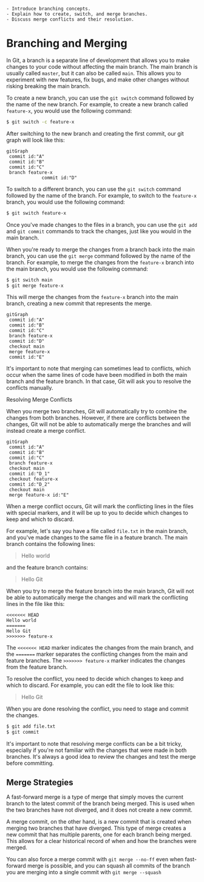     - Introduce branching concepts.
    - Explain how to create, switch, and merge branches.
    - Discuss merge conflicts and their resolution.

# Branching and Merging

In Git, a branch is a separate line of development that allows you to make changes to your code without affecting the main branch. The main branch is usually called `master`, but it can also be called `main`. This allows you to experiment with new features, fix bugs, and make other changes without risking breaking the main branch.

To create a new branch, you can use the `git switch` command followed by the name of the new branch. For example, to create a new branch called `feature-x`, you would use the following command:

```bash
$ git switch -c feature-x
```

After switching to the new branch and creating the first commit, our git graph will look like this:

```mermaid
gitGraph
 commit id:"A"
 commit id:"B"
 commit id:"C"
 branch feature-x
			 commit id:"D"
```

To switch to a different branch, you can use the `git switch` command followed by the name of the branch. For example, to switch to the `feature-x` branch, you would use the following command:

```bash
$ git switch feature-x
```

Once you've made changes to the files in a branch, you can use the `git add` and `git commit` commands to track the changes, just like you would in the main branch.

When you're ready to merge the changes from a branch back into the main branch, you can use the `git merge` command followed by the name of the branch. For example, to merge the changes from the `feature-x` branch into the main branch, you would use the following command:

```bash
$ git switch main
$ git merge feature-x
```

This will merge the changes from the `feature-x` branch into the main branch, creating a new commit that represents the merge.

```mermaid
gitGraph
 commit id:"A"
 commit id:"B"
 commit id:"C"
 branch feature-x
 commit id:"D"
 checkout main
 merge feature-x
 commit id:"E"
```

It's important to note that merging can sometimes lead to conflicts, which occur when the same lines of code have been modified in both the main branch and the feature branch. In that case, Git will ask you to resolve the conflicts manually.

Resolving Merge Conflicts

When you merge two branches, Git will automatically try to combine the changes from both branches. However, if there are conflicts between the changes, Git will not be able to automatically merge the branches and will instead create a merge conflict.

```mermaid
gitGraph
 commit id:"A"
 commit id:"B"
 commit id:"C"
 branch feature-x
 checkout main
 commit id:"D_1"
 checkout feature-x
 commit id:"D_2"
 checkout main
 merge feature-x id:"E"
```

When a merge conflict occurs, Git will mark the conflicting lines in the files with special markers, and it will be up to you to decide which changes to keep and which to discard.

For example, let's say you have a file called `file.txt` in the main branch, and you've made changes to the same file in a feature branch. The main branch contains the following lines:

> Hello world

and the feature branch contains:

> Hello Git

When you try to merge the feature branch into the main branch, Git will not be able to automatically merge the changes and will mark the conflicting lines in the file like this:

```text
<<<<<<< HEAD
Hello world
=======
Hello Git
>>>>>>> feature-x
```

The `<<<<<<< HEAD` marker indicates the changes from the main branch, and the `=======` marker separates the conflicting changes from the main and feature branches. The `>>>>>>> feature-x` marker indicates the changes from the feature branch.

To resolve the conflict, you need to decide which changes to keep and which to discard. For example, you can edit the file to look like this:

> Hello Git

When you are done resolving the conflict, you need to stage and commit the changes.

```bash
$ git add file.txt
$ git commit
```

It's important to note that resolving merge conflicts can be a bit tricky, especially if you're not familiar with the changes that were made in both branches. It's always a good idea to review the changes and test the merge before committing.

## Merge Strategies

A fast-forward merge is a type of merge that simply moves the current branch to the latest commit of the branch being merged. This is used when the two branches have not diverged, and it does not create a new commit.

A merge commit, on the other hand, is a new commit that is created when merging two branches that have diverged. This type of merge creates a new commit that has multiple parents, one for each branch being merged. This allows for a clear historical record of when and how the branches were merged.

You can also force a merge commit with `git merge --no-ff` even when fast-forward merge is possible, and you can squash all commits of the branch you are merging into a single commit with `git merge --squash`